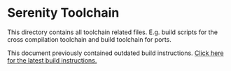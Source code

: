 # Serenity Toolchain

This directory contains all toolchain related files. E.g. build scripts for
the cross compilation toolchain and build toolchain for ports.

This document previously contained outdated build instructions. [Click here for the latest build instructions.](https://github.com/SerenityOS/serenity/blob/master/Documentation/BuildInstructions.md)
